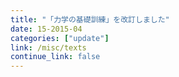 ```yaml
---
title: "「力学の基礎訓練」を改訂しました"
date: 15-2015-04
categories: ["update"]
link: /misc/texts
continue_link: false
---
```

